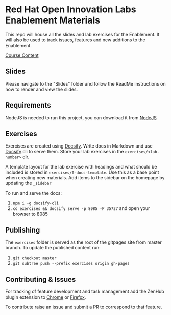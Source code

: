 # Red Hat Open Innovation Labs Enablement Materials

This repo will house all the slides and lab exercises for the Enablement. It will also be used to track issues, features and new additions to the Enablement.

[Course Content](https://rht-labs.github.io/enablement-docs/#/)

## Slides
Please navigate to the "Slides" folder and follow the ReadMe instructions on how to render and view the slides.

## Requirements
NodeJS is needed to run this project, you can download it from [NodeJS](https://nodejs.org/en/download/)

## Exercises

Exercises are created using [Docsify](https://docsify.js.org/#/). Write docs in Markdown and use [Docsify](https://github.com/QingWei-Li/docsify-cli) cli to serve them. Store your lab exercises in the `exercises/<lab-number>` dir.

A template layout for the lab exercise with headings and what should be included is stored in `exercises/0-docs-template`. Use this as a base point when creating new materials. Add items to the sidebar on the homepage by updating the `_sidebar`

To run and serve the docs:

1. `npm i -g docsify-cli`
2. `cd exercises && docsify serve -p 8085 -P 35727` and open your browser to 8085

## Publishing

The `exercises` folder is served as the root of the gitpages site from master branch. To update the published content run:

1. `git checkout master`
2. `git subtree push --prefix exercises origin gh-pages`

## Contributing & Issues

For tracking of feature development and task management add the ZenHub plugin extension to [Chrome](https://chrome.google.com/webstore/detail/zenhub-for-github/ogcgkffhplmphkaahpmffcafajaocjbd) or [Firefox](https://www.zenhub.com/extension). 

To contribute raise an issue and submit a PR to correspond to that feature.
